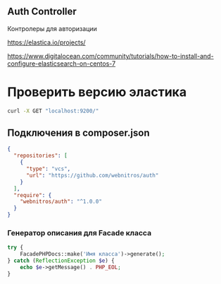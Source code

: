 ## Auth Controller

Контролеры для авторизации

https://elastica.io/projects/

https://www.digitalocean.com/community/tutorials/how-to-install-and-configure-elasticsearch-on-centos-7

# Проверить версию эластика

```bash
curl -X GET "localhost:9200/"
```

## Подключения в composer.json

```json
{
  "repositories": [
    {
      "type": "vcs",
      "url": "https://github.com/webnitros/auth"
    }
  ],
  "require": {
    "webnitros/auth": "^1.0.0"
  }
}
```

### Генератор описания для Facade класса

```php
try {
    FacadePHPDocs::make('Имя класса')->generate();
} catch (ReflectionException $e) {
    echo $e->getMessage() . PHP_EOL;
}
```
